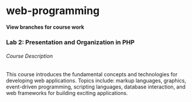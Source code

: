 # web-programming

**View branches for course work**

### Lab 2: Presentation and Organization in PHP

###### Course Description
This course introduces the fundamental concepts and technologies for developing web
applications. Topics include: markup languages, graphics, event-driven programming,
scripting languages, database interaction, and web frameworks for building exciting
applications. 
